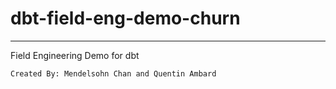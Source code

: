 # dbt-field-eng-demo-churn
---
Field Engineering Demo for dbt 

```Created By: Mendelsohn Chan and Quentin Ambard```
